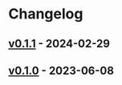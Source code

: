 # Changelog

## [v0.1.1](https://github.com/handlename/aws-secrets-dumper/compare/v0.1.0...v0.1.1) - 2024-02-29

## [v0.1.0](https://github.com/handlename/aws-secrets-dumper/commits/v0.1.0) - 2023-06-08
